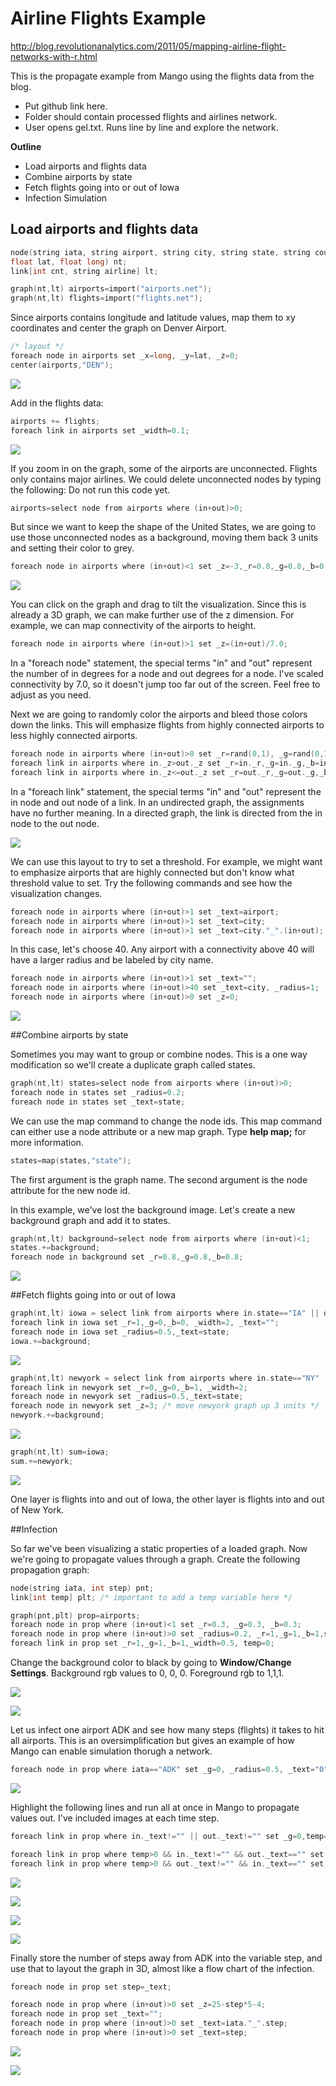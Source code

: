 # Airline Flights Example



http://blog.revolutionanalytics.com/2011/05/mapping-airline-flight-networks-with-r.html

This is the propagate example from Mango using the flights data from the blog.

* Put github link here.
* Folder should contain processed flights and airlines network. 
* User opens gel.txt. Runs line by line and explore the network.

**Outline**

* Load airports and flights data
* Combine airports by state
* Fetch flights going into or out of Iowa
* Infection Simulation

## Load airports and flights data
```c
node(string iata, string airport, string city, string state, string country, 
float lat, float long) nt;
link[int cnt, string airline] lt;

graph(nt,lt) airports=import("airports.net");
graph(nt,lt) flights=import("flights.net");
```

Since airports contains longitude and latitude values, map them to xy coordinates and center the graph on Denver Airport.
```c
/* layout */
foreach node in airports set _x=long, _y=lat, _z=0;
center(airports,"DEN");
```

![](flights01.png)

Add in the flights data:
```c
airports += flights;
foreach link in airports set _width=0.1;
```

![](flights02.png)

If you zoom in on the graph, some of the airports are unconnected. Flights only contains major airlines. We could delete unconnected nodes by typing the following: Do not run this code yet.

```c
airports=select node from airports where (in+out)>0;
```
But since we want to keep the shape of the United States, we are going to use those  unconnected nodes as a background, moving them back 3 units and setting their color to grey.

```c
foreach node in airports where (in+out)<1 set _z=-3,_r=0.8,_g=0.8,_b=0.8;
```

![](flights03.png)

You can click on the graph and drag to tilt the visualization. Since this is already a 3D graph, we can make further use of the z dimension. For example, we can map connectivity of the airports to height.

```c
foreach node in airports where (in+out)>1 set _z=(in+out)/7.0;
```

In a "foreach node" statement, the special terms "in" and "out" represent the number of in degrees for a node and out degrees for a node. I've scaled connectivity by 7.0, so it doesn't jump too far out of the screen. Feel free to adjust as you need.

Next we are going to randomly color the airports and bleed those colors down the links. This will emphasize flights from highly connected airports to less highly connected airports.

```c
foreach node in airports where (in+out)>0 set _r=rand(0,1), _g=rand(0,1),_b=rand(0,1);
foreach link in airports where in._z>out._z set _r=in._r,_g=in._g,_b=in._b;
foreach link in airports where in._z<=out._z set _r=out._r,_g=out._g,_b=out._b;
```

In a "foreach link" statement, the special terms "in" and "out" represent the in node and out node of a link. In an undirected graph, the assignments have no further meaning. In a directed graph, the link is directed from the in node to the out node.

![](flights04.png)

We can use this layout to try to set a threshold. For example, we might want to emphasize airports that are highly connected but don't know what threshold value to set. Try the following commands and see how the visualization changes.

```c
foreach node in airports where (in+out)>1 set _text=airport;
foreach node in airports where (in+out)>1 set _text=city;
foreach node in airports where (in+out)>1 set _text=city."_".(in+out);
```

In this case, let's choose 40. Any airport with a connectivity above 40 will have a larger radius and be labeled by city name.

```c
foreach node in airports where (in+out)>1 set _text="";
foreach node in airports where (in+out)>40 set _text=city, _radius=1;
foreach node in airports where (in+out)>0 set _z=0;
```

![](flights05.png)

##Combine airports by state

Sometimes you may want to group or combine nodes. This is a one way modification so we'll create a duplicate graph called states.

```c
graph(nt,lt) states=select node from airports where (in+out)>0;
foreach node in states set _radius=0.2;
foreach node in states set _text=state;
```

We can use the map command to change the node ids. This map command can either use a node attribute or a new map graph. Type **help map;** for more information.

```c
states=map(states,"state");
```

The first argument is the graph name. The second argument is the node attribute for the new  node id.

In this example, we've lost the background image. Let's create a new background graph and add it to states.
```c
graph(nt,lt) background=select node from airports where (in+out)<1;
states.+=background;
foreach node in background set _r=0.8,_g=0.8,_b=0.8;
```

![](states.png)

##Fetch flights going into or out of Iowa

```c
graph(nt,lt) iowa = select link from airports where in.state=="IA" || out.state=="IA";
foreach link in iowa set _r=1,_g=0,_b=0, _width=2, _text="";
foreach node in iowa set _radius=0.5,_text=state;
iowa.+=background;
```

![](iowa.png)

```c
graph(nt,lt) newyork = select link from airports where in.state=="NY" || out.state=="NY";
foreach link in newyork set _r=0,_g=0,_b=1, _width=2;
foreach node in newyork set _radius=0.5,_text=state;
foreach node in newyork set _z=3; /* move newyork graph up 3 units */
newyork.+=background;
```

![](newyork.png)

```c
graph(nt,lt) sum=iowa;
sum.+=newyork;
```

![](ia_ny.png)

One layer is flights into and out of Iowa, the other layer is flights into and out of New York.


##Infection 

So far we've been visualizing a static properties of a loaded graph. Now we're going to propagate values through a graph. Create the following propagation graph:

```c
node(string iata, int step) pnt;
link[int temp] plt; /* important to add a temp variable here */

graph(pnt,plt) prop=airports;
foreach node in prop where (in+out)<1 set _r=0.3, _g=0.3, _b=0.3;
foreach node in prop where (in+out)>0 set _radius=0.2, _r=1,_g=1,_b=1,step=0,_text="";
foreach link in prop set _r=1,_g=1,_b=1,_width=0.5, temp=0;
```

Change the background color to black by going to **Window/Change Settings**. Background rgb values to 0, 0, 0. Foreground rgb to 1,1,1.

![](settings.png)

![](prop01.png)

Let us infect one airport ADK and see how many steps (flights) it takes to hit all airports. This is an oversimplification but gives an example of how Mango can enable simulation thorugh a network. 

```c
foreach node in prop where iata=="ADK" set _g=0, _radius=0.5, _text="0", step=0;
```

![](prop02.png)

Highlight the following lines and run all at once in Mango to propagate values out. I've included images at each time step.
```c
foreach link in prop where in._text!="" || out._text!="" set _g=0,temp=1,_width=1;

foreach link in prop where temp>0 && in._text!="" && out._text=="" set out._g=0,out._radius=0.5,out._text=in._text+1;
foreach link in prop where temp>0 && out._text!="" && in._text=="" set in._g=0,in._radius=0.5,in._text=out._text+1;

```

![](prop03.png)

![](prop04.png)

![](prop06.png)

![](prop07.png)

Finally store the number of steps away from ADK into the variable step, and use that to layout the graph in 3D, almost like a flow chart of the infection.

```c
foreach node in prop set step=_text;

foreach node in prop where (in+out)>0 set _z=25-step*5-4;
foreach node in prop set _text="";
foreach node in prop where (in+out)>0 set _text=iata."_".step;
foreach node in prop where (in+out)>0 set _text=step;
```

![](prop08.png)

![](prop09.png)








